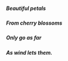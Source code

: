 ##### *Beautiful petals*
##### *From cherry blossoms*
##### *Only go as far*
##### *As wind lets them.*
